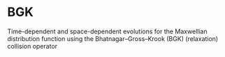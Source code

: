# BGK
Time-dependent and space-dependent evolutions for the Maxwellian distribution function using the Bhatnagar–Gross–Krook (BGK) (relaxation) collision operator

